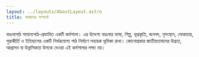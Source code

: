 ```yaml
---
layout: ../layouts/AboutLayout.astro
title: আমাদের সম্পর্কে
---
```

বাঙলাপাঠ সামান্যপাঠ-প্রভাবিত একটি কর্মশালা। এর উদ্দেশ্য বাঙলার ভাষা, শিল্প, ভূপ্রকৃতি, জনপদ, নৃসংস্থান, লোকাচার, পুরাকীর্তি ও ইতিহাসের একটি নির্ভরযোগ্য পাঠ নির্মাণে সহায়ক ভূমিকা রাখা। কোনোপ্রকার জাতীয়তাবাদের উগ্রতা, আগ্রাসন বা উন্নাসিকতা উসকে দেওয়া এই কর্মশালার লক্ষ্য নয়।